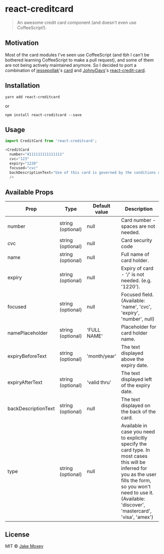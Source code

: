 # react-creditcard

> An awesome credit card component (and doesn't even use CoffeeScript!).

## Motivation

Most of the card modules I've seen use CoffeeScript (and tbh I can't be bothered learning CoffeeScript to make a pull request), and some of them are not being actively maintained anymore.
So I decided to port a combination of [jessepollak](https://github.com/jessepollak)'s [card](https://github.com/jessepollak/card) and [JohnyDays](https://github.com/JohnyDays)'s [react-credit-card](https://github.com/JohnyDays/react-credit-card).

## Installation

`yarn add react-creditcard`

or

`npm install react-creditcard --save`

## Usage

```javascript
import CreditCard from 'react-creditcard';

<CreditCard
  number="4111111111111111"
  cvc="123"
  expiry="1220"
  focused="cvc"
  backDescriptionText="Use of this card is governed by the conditions of use. You must not disclose your PIN to anyone."
  />
```

## Available Props

<table>
<thead><tr><th>Prop</th><th>Type</th><th>Default value</th><th>Description</th></tr></thead>
<tbody>
  <tr><td>  number </td><td>string (optional)</td><td>null</td> <td>Card number - spaces are not needed.</td></tr>
  <tr><td>  cvc  </td><td>string (optional)</td><td>null</td> <td>Card security code</td></tr>
  <tr><td>  name  </td> <td>string (optional)</td><td>null</td> <td>Full name of card holder.</td></tr>
  <tr><td>  expiry  </td> <td>string (optional)</td><td>null</td> <td>Expiry of card - '/' is not needed. (e.g. '1220').</td></tr>
  <tr><td>  focused  </td> <td>string (optional)</td><td>null</td> <td>Focused field. (Available: 'name', 'cvc', 'expiry', 'number', null)</td></tr>
  <tr><td>  namePlaceholder  </td> <td>string (optional)</td><td>'FULL NAME'</td> <td>Placeholder for card holder name.</td></tr>
  <tr><td>  expiryBeforeText  </td> <td>string (optional)</td><td>'month/year'</td> <td>The text displayed above the expiry date.</td></tr>
  <tr><td>  expiryAfterText  </td> <td>string (optional)</td><td>'valid thru'</td> <td>The text displayed left of the expiry date.</td></tr>
  <tr><td>  backDescriptionText  </td> <td>string (optional)</td><td>null</td> <td>The text displayed on the back of the card.</td></tr>
  <tr><td>  type  </td> <td>string (optional)</td><td>null</td> <td>Available in case you need to explicitly specify the card type. In most cases this will be inferred for you as the user fills the form, so you won't need to use it. (Available: 'discover', 'mastercard', 'visa', 'amex')</td></tr>
</tbody>
</table>

## License

MIT © [Jake Moxey](https://github.com/jxom)
